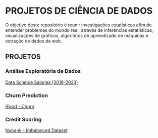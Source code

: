 # **PROJETOS DE CIÊNCIA DE DADOS**

O objetivo deste repositório é reunir investigações estatísticas afim de entender problemas do mundo real, através de inferências estatísticas, visualizações de gráficos, algoritmos de aprendizado de máquinas e extração de dados da web.

## **PROJETOS**

### **Análise Exploratória de Dados**

 [Data Science Salaries (2019-2023)](https://github.com/fayoshida/data-science/tree/aacfb6c6906dd90a0c7cf473f6e3f19d5013ad6c/DS-Salaries)

### **Churn Prediction**

[IFood - Churn](https://github.com/fayoshida/data-science/tree/4acf5a482c4cbcda741fb0fcc616316b0c0ec2e5/Churn%20Prediction%20-%20IFood)

### **Credit Scoring**

 [Nubank - Imbalanced Dataset](https://github.com/fayoshida/data-science/tree/6a722a82616389d2362cf3f9810e392f5a59aa3b/Credit_Scoring_Imbalanced)
